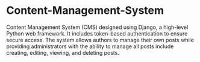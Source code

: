 # Content-Management-System
Content Management System (CMS) designed using Django, a high-level Python web framework. It includes token-based authentication to ensure secure access. The system allows authors to manage their own posts while providing administrators with the ability to manage all posts include creating, editing, viewing, and deleting posts.

